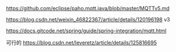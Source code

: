 
https://github.com/eclipse/paho.mqtt.java/blob/master/MQTTv5.md

https://blog.csdn.net/weixin_46822367/article/details/120196198 v3


https://docs.gitcode.net/spring/guide/spring-integration/mqtt.html

可行的
https://blog.csdn.net/leveretz/article/details/125816695